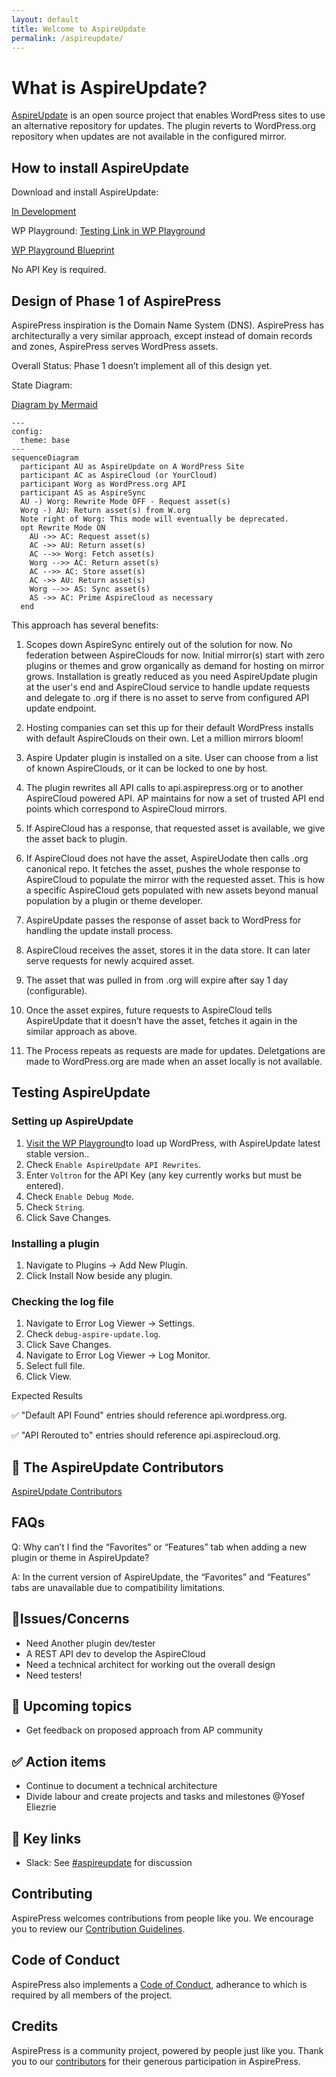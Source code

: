 ```yaml
---
layout: default
title: Welcome to AspireUpdate
permalink: /aspireupdate/
---
```


# What is AspireUpdate?

[AspireUpdate](https://github.com/aspirepress/AspireUpdate) is an open source project that enables WordPress sites to use an alternative repository for updates. The plugin reverts to WordPress.org repository when updates are not available in the configured mirror.

## How to install AspireUpdate

Download and install AspireUpdate:

[In Development](https://github.com/aspirepress/AspireUpdate/tree/main)

WP Playground:
[Testing Link in WP Playground](https://playground.wordpress.net/?blueprint-url=https://raw.githubusercontent.com/aspirepress/AspireUpdate/refs/heads/playground-ready/assets/playground/blueprint.json)

[WP Playground Blueprint](https://github.com/aspirepress/AspireUpdate/blob/playground-ready/assets/playground/blueprint.json)

No API Key is required.

## Design of Phase 1 of AspirePress

AspirePress inspiration is the Domain Name System (DNS). AspirePress has architecturally a very similar approach, except instead of domain records and zones, AspirePress serves WordPress assets.

Overall Status: Phase 1 doesn’t implement all of this design yet.

State Diagram:

[Diagram by Mermaid](https://github.blog/developer-skills/github/include-diagrams-markdown-files-mermaid/)

```mermaid
---
config:
  theme: base
---
sequenceDiagram
  participant AU as AspireUpdate on A WordPress Site
  participant AC as AspireCloud (or YourCloud)
  participant Worg as WordPress.org API
  participant AS as AspireSync
  AU -) Worg: Rewrite Mode OFF - Request asset(s)
  Worg -) AU: Return asset(s) from W.org
  Note right of Worg: This mode will eventually be deprecated.
  opt Rewrite Mode ON
    AU ->> AC: Request asset(s)
    AC ->> AU: Return asset(s)
    AC -->> Worg: Fetch asset(s)
    Worg -->> AC: Return asset(s)
    AC -->> AC: Store asset(s)
    AC ->> AU: Return asset(s)
    Worg -->> AS: Sync asset(s)
    AS ->> AC: Prime AspireCloud as necessary
  end
```

This approach has several benefits:

1. Scopes down AspireSync entirely out of the solution for now. No federation between AspireClouds for now. Initial mirror(s) start with zero plugins or themes and grow organically as demand for hosting on mirror grows. Installation is greatly reduced as you need AspireUpdate plugin at the user's end and AspireCloud service to handle update requests and delegate to .org if there is no asset to serve from configured API update endpoint.

2. Hosting companies can set this up for their default WordPress installs with default AspireClouds on their own. Let a million mirrors bloom!

3. Aspire Updater plugin is installed on a site. User can choose from a list of known AspireClouds, or it can be locked to one by host.

4. The plugin rewrites all API calls to api.aspirepress.org or to another AspireCloud powered API. AP maintains for now a set of trusted API end points which correspond to AspireCloud mirrors.

5. If AspireCloud has a response, that requested asset is available, we give the asset back to plugin.

6. If AspireCloud does not have the asset, AspireUodate then calls .org canonical repo. It fetches the asset, pushes the whole response to AspireCloud to populate the mirror with the requested asset. This is how a specific AspireCloud gets populated with new assets beyond manual population by a plugin or theme developer.

7. AspireUpdate passes the response of asset back to WordPress for handling the update install process.

8. AspireCloud receives the asset, stores it in the data store. It can later serve requests for newly acquired asset.

9. The asset that was pulled in from .org will expire after say 1 day (configurable).

10. Once the asset expires, future requests to AspireCloud tells AspireUpdate that it doesn’t have the asset, fetches it again in the similar approach as above.

11. The Process repeats as requests are made for updates. Deletgations are made to WordPress.org are made when an asset locally is not available.

## Testing AspireUpdate

### Setting up AspireUpdate

1. [Visit the WP Playground](https://playground.wordpress.net/?blueprint-url=https%3A%2F%2Fraw.githubusercontent.com%2Faspirepress%2FAspireUpdate%2Frefs%2Fheads%2Fplayground-ready%2Fassets%2Fplayground%2Fblueprint.json)to load up WordPress, with AspireUpdate latest stable version..
2. Check `Enable AspireUpdate API Rewrites`.
3. Enter `Voltron` for the API Key (any key currently works but must be entered).
4. Check `Enable Debug Mode`.
5. Check `String`.
6. Click Save Changes.

### Installing a plugin

1. Navigate to Plugins -> Add New Plugin.
2. Click Install Now beside any plugin.

### Checking the log file

1. Navigate to Error Log Viewer -> Settings.
2. Check `debug-aspire-update.log`.
3. Click Save Changes.
4. Navigate to Error Log Viewer -> Log Monitor.
5. Select full file.
6. Click View.

Expected Results

✅ "Default API Found" entries should reference api.wordpress.org.

✅ "API Rerouted to" entries should reference api.aspirecloud.org.

## 👥 The AspireUpdate Contributors

[AspireUpdate Contributors](https://github.com/aspirepress/AspireUpdate/graphs/contributors)

## FAQs

Q: Why can’t I find the “Favorites” or “Features” tab when adding a new plugin or theme in AspireUpdate?

A: In the current version of AspireUpdate, the “Favorites” and “Features” tabs are unavailable due to compatibility limitations.

## 🚨Issues/Concerns

- Need Another plugin dev/tester
- A REST API dev to develop the AspireCloud
- Need a technical architect for working out the overall design
- Need testers!

## 📝 Upcoming topics

- Get feedback on proposed approach from AP community

## ✅ Action items

- Continue to document a technical architecture
- Divide labour and create projects and tasks and milestones @Yosef Eliezrie

## 🔑 Key links

- Slack: See [#aspireupdate](https://app.slack.com/client/T07Q5LB7W23/C07Q88M2KQF) for discussion

## Contributing

AspirePress welcomes contributions from people like you. We encourage you to review
our [Contribution Guidelines](https://github.com/aspirepress/.github/blob/main/CONTRIBUTING.md).

## Code of Conduct

AspirePress also implements a [Code of Conduct](https://github.com/aspirepress/.github/blob/main/CODE_OF_CONDUCT.md),
adherance to which is required by all members of the project.

## Credits

AspirePress is a community project, powered by people just like you. Thank you to
our [contributors](https://github.com/aspirepress/.github/blob/main/CREDITS.md) for their generous participation in
AspirePress.
